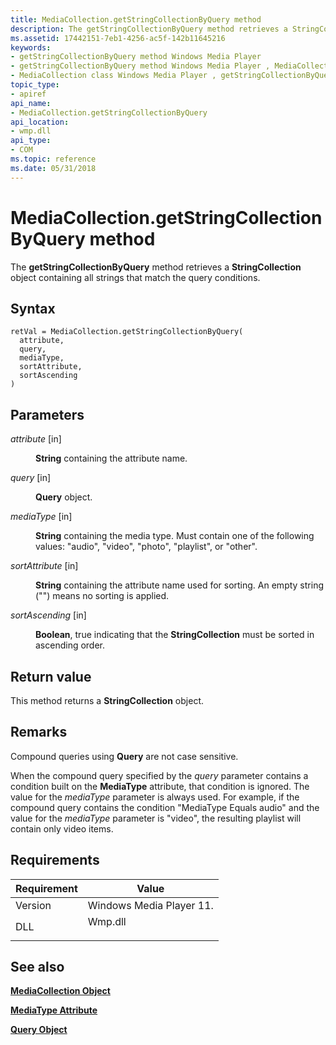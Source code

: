 ```yaml
---
title: MediaCollection.getStringCollectionByQuery method
description: The getStringCollectionByQuery method retrieves a StringCollection object containing all strings that match the query conditions.
ms.assetid: 17442151-7eb1-4256-ac5f-142b11645216
keywords:
- getStringCollectionByQuery method Windows Media Player
- getStringCollectionByQuery method Windows Media Player , MediaCollection class
- MediaCollection class Windows Media Player , getStringCollectionByQuery method
topic_type:
- apiref
api_name:
- MediaCollection.getStringCollectionByQuery
api_location:
- wmp.dll
api_type:
- COM
ms.topic: reference
ms.date: 05/31/2018
---
```


# MediaCollection.getStringCollectionByQuery method

The **getStringCollectionByQuery** method retrieves a **StringCollection** object containing all strings that match the query conditions.

## Syntax


```JScript
retVal = MediaCollection.getStringCollectionByQuery(
  attribute,
  query,
  mediaType,
  sortAttribute,
  sortAscending
)
```



## Parameters

<dl> <dt>

*attribute* \[in\]
</dt> <dd>

**String** containing the attribute name.

</dd> <dt>

*query* \[in\]
</dt> <dd>

**Query** object.

</dd> <dt>

*mediaType* \[in\]
</dt> <dd>

**String** containing the media type. Must contain one of the following values: "audio", "video", "photo", "playlist", or "other".

</dd> <dt>

*sortAttribute* \[in\]
</dt> <dd>

**String** containing the attribute name used for sorting. An empty string ("") means no sorting is applied.

</dd> <dt>

*sortAscending* \[in\]
</dt> <dd>

**Boolean**, true indicating that the **StringCollection** must be sorted in ascending order.

</dd> </dl>

## Return value

This method returns a **StringCollection** object.

## Remarks

Compound queries using **Query** are not case sensitive.

When the compound query specified by the *query* parameter contains a condition built on the **MediaType** attribute, that condition is ignored. The value for the *mediaType* parameter is always used. For example, if the compound query contains the condition "MediaType Equals audio" and the value for the *mediaType* parameter is "video", the resulting playlist will contain only video items.

## Requirements



| Requirement | Value |
|--------------------|------------------------------------------------------------------------------------|
| Version<br/> | Windows Media Player 11.<br/>                                                |
| DLL<br/>     | <dl> <dt>Wmp.dll</dt> </dl> |



## See also

<dl> <dt>

[**MediaCollection Object**](mediacollection-object.md)
</dt> <dt>

[**MediaType Attribute**](mediatype-attribute.md)
</dt> <dt>

[**Query Object**](query-object.md)
</dt> </dl>

 

 





